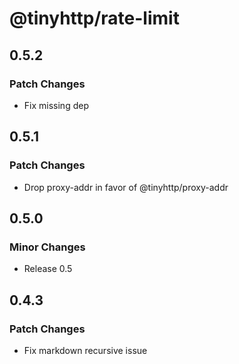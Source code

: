 # @tinyhttp/rate-limit

## 0.5.2

### Patch Changes

- Fix missing dep

## 0.5.1

### Patch Changes

- Drop proxy-addr in favor of @tinyhttp/proxy-addr

## 0.5.0

### Minor Changes

- Release 0.5

## 0.4.3

### Patch Changes

- Fix markdown recursive issue
